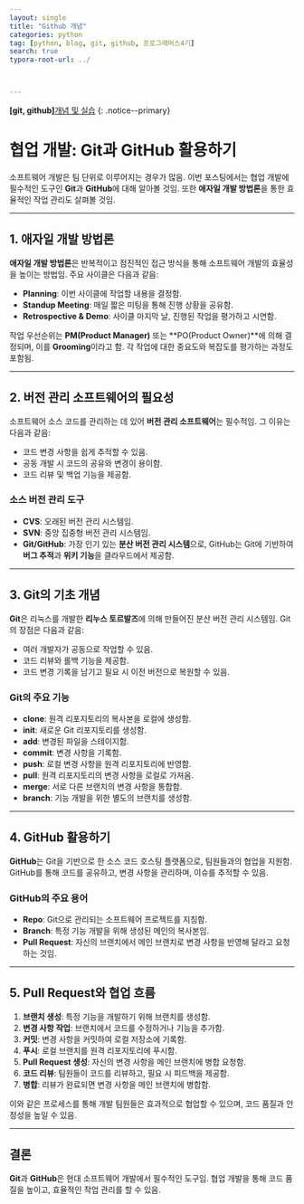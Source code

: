 ```yaml
---
layout: single
title: "Github 개념"
categories: python
tag: [python, blog, git, github, 프로그래머스4기]
search: true
typora-root-url: ../



---
```




**[git, github]**[개념 및 실습](https://park-chanyeong.github.io)
{: .notice--primary}



# 협업 개발: Git과 GitHub 활용하기

소프트웨어 개발은 팀 단위로 이루어지는 경우가 많음. 이번 포스팅에서는 협업 개발에 필수적인 도구인 **Git**과 **GitHub**에 대해 알아볼 것임. 또한 **애자일 개발 방법론**을 통한 효율적인 작업 관리도 살펴볼 것임.



------

## 1. 애자일 개발 방법론

**애자일 개발 방법론**은 반복적이고 점진적인 접근 방식을 통해 소프트웨어 개발의 효율성을 높이는 방법임. 주요 사이클은 다음과 같음:

- **Planning**: 이번 사이클에 작업할 내용을 결정함.
- **Standup Meeting**: 매일 짧은 미팅을 통해 진행 상황을 공유함.
- **Retrospective & Demo**: 사이클 마지막 날, 진행된 작업을 평가하고 시연함.

작업 우선순위는 **PM(Product Manager)** 또는 **PO(Product Owner)**에 의해 결정되며, 이를 **Grooming**이라고 함. 각 작업에 대한 중요도와 복잡도를 평가하는 과정도 포함됨.



------

## 2. 버전 관리 소프트웨어의 필요성

소프트웨어 소스 코드를 관리하는 데 있어 **버전 관리 소프트웨어**는 필수적임. 그 이유는 다음과 같음:

- 코드 변경 사항을 쉽게 추적할 수 있음.
- 공동 개발 시 코드의 공유와 변경이 용이함.
- 코드 리뷰 및 백업 기능을 제공함.

### 소스 버전 관리 도구

- **CVS**: 오래된 버전 관리 시스템임.
- **SVN**: 중앙 집중형 버전 관리 시스템임.
- **Git/GitHub**: 가장 인기 있는 **분산 버전 관리 시스템**으로, GitHub는 Git에 기반하여 **버그 추적**과 **위키 기능**을 클라우드에서 제공함.



------

## 3. Git의 기초 개념

**Git**은 리눅스를 개발한 **리누스 토르발즈**에 의해 만들어진 분산 버전 관리 시스템임. Git의 장점은 다음과 같음:

- 여러 개발자가 공동으로 작업할 수 있음.
- 코드 리뷰와 롤백 기능을 제공함.
- 코드 변경 기록을 남기고 필요 시 이전 버전으로 복원할 수 있음.

### Git의 주요 기능

- **clone**: 원격 리포지토리의 복사본을 로컬에 생성함.
- **init**: 새로운 Git 리포지토리를 생성함.
- **add**: 변경된 파일을 스테이지함.
- **commit**: 변경 사항을 기록함.
- **push**: 로컬 변경 사항을 원격 리포지토리에 반영함.
- **pull**: 원격 리포지토리의 변경 사항을 로컬로 가져옴.
- **merge**: 서로 다른 브랜치의 변경 사항을 통합함.
- **branch**: 기능 개발을 위한 별도의 브랜치를 생성함.



------

## 4. GitHub 활용하기

**GitHub**는 Git을 기반으로 한 소스 코드 호스팅 플랫폼으로, 팀원들과의 협업을 지원함. GitHub를 통해 코드를 공유하고, 변경 사항을 관리하며, 이슈를 추적할 수 있음.

### GitHub의 주요 용어

- **Repo**: Git으로 관리되는 소프트웨어 프로젝트를 지칭함.
- **Branch**: 특정 기능 개발을 위해 생성된 메인의 복사본임.
- **Pull Request**: 자신의 브랜치에서 메인 브랜치로 변경 사항을 반영해 달라고 요청하는 것임.



------

## 5. Pull Request와 협업 흐름

1. **브랜치 생성**: 특정 기능을 개발하기 위해 브랜치를 생성함.
2. **변경 사항 작업**: 브랜치에서 코드를 수정하거나 기능을 추가함.
3. **커밋**: 변경 사항을 커밋하여 로컬 저장소에 기록함.
4. **푸시**: 로컬 브랜치를 원격 리포지토리에 푸시함.
5. **Pull Request 생성**: 자신의 변경 사항을 메인 브랜치에 병합 요청함.
6. **코드 리뷰**: 팀원들이 코드를 리뷰하고, 필요 시 피드백을 제공함.
7. **병합**: 리뷰가 완료되면 변경 사항을 메인 브랜치에 병합함.

이와 같은 프로세스를 통해 개발 팀원들은 효과적으로 협업할 수 있으며, 코드 품질과 안정성을 높일 수 있음.





------

## 결론

**Git**과 **GitHub**은 현대 소프트웨어 개발에서 필수적인 도구임. 협업 개발을 통해 코드 품질을 높이고, 효율적인 작업 관리를 할 수 있음.

